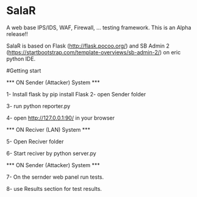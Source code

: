 # SalaR
A web base IPS/IDS, WAF, Firewall, ... testing framework.
This is an Alpha release!!

SalaR is based on Flask (http://flask.pocoo.org/) and SB Admin 2 (https://startbootstrap.com/template-overviews/sb-admin-2/) on eric python IDE.


#Getting start

*** ON Sender (Attacker) System ***

1- Install flask by pip install Flask
2- open Sender folder 

3- run python reporter.py

4- open http://127.0.0.1:90/ in your browser

*** ON Reciver (LAN) System ***

5- Open Reciver folder

6- Start reciver by python server.py 

*** ON Sender (Attacker) System ***

7- On the sernder web panel run tests.

8- use Results section for test results.



